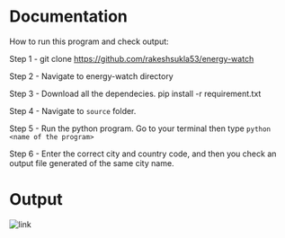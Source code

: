 # Documentation

How to run this program and check output:

Step 1 - git clone https://github.com/rakeshsukla53/energy-watch

Step 2 - Navigate to energy-watch directory

Step 3 - Download all the dependecies.
         pip install -r requirement.txt
         
Step 4 - Navigate to `source` folder.

Step 5 - Run the python program. Go to your terminal then type `python <name of the program>`

Step 6 - Enter the correct city and country code, and then you check an output file generated of the same city name.

# Output 



![link](https://s-media-cache-ak0.pinimg.com/originals/5d/fb/a4/5dfba45178dc1796c2ae871cef88294b.png)
